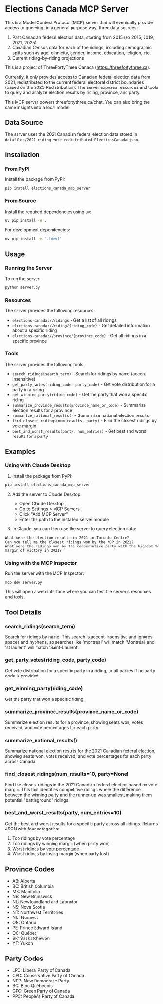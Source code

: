 # Elections Canada MCP Server

This is a Model Context Protocol (MCP) server that will eventually provide access to querying, in a general purpose way, three data sources:
1. Past Canadian federal election data, starting from 2015 (so 2015, 2019, 2021, 2025)
2. Canadian Census data for each of the ridings, including demographic splits such as age, ethnicity, gender, income, education, religion, etc.
3. Current riding-by-riding projections

This is a project of ThreeFortyThree Canada (https://threefortythree.ca).

Currently, it only provides access to Canadian federal election data from 2021, redistributed to the current federal electoral district boundaries (based on the 2023 Redistribution). The server exposes resources and tools to query and analyze election results by riding, province, and party.

This MCP server powers threefortythree.ca/chat. You can also bring the same insights into a local model.

## Data Source

The server uses the 2021 Canadian federal election data stored in `datafiles/2021_riding_vote_redistributed_ElectionsCanada.json`.

## Installation

### From PyPI

Install the package from PyPI:

```bash
pip install elections_canada_mcp_server
```

### From Source

Install the required dependencies using `uv`:

```bash
uv pip install -e .
```

For development dependencies:

```bash
uv pip install -e ".[dev]"
```

## Usage

### Running the Server

To run the server:

```bash
python server.py
```

### Resources

The server provides the following resources:

- `elections-canada://ridings` - Get a list of all ridings
- `elections-canada://riding/{riding_code}` - Get detailed information about a specific riding
- `elections-canada://province/{province_code}` - Get all ridings in a specific province

### Tools

The server provides the following tools:

- `search_ridings(search_term)` - Search for ridings by name (accent-insensitive)
- `get_party_votes(riding_code, party_code)` - Get vote distribution for a party in a riding
- `get_winning_party(riding_code)` - Get the party that won a specific riding
- `summarize_province_results(province_name_or_code)` - Summarize election results for a province
- `summarize_national_results()` - Summarize national election results
- `find_closest_ridings(num_results, party)` - Find the closest ridings by vote margin
- `best_and_worst_results(party, num_entries)` - Get best and worst results for a party

## Examples

### Using with Claude Desktop

1. Install the package from PyPI:
```bash
pip install elections_canada_mcp_server
```

2. Add the server to Claude Desktop:
   - Open Claude Desktop
   - Go to Settings > MCP Servers
   - Click "Add MCP Server"
   - Enter the path to the installed server module

3. In Claude, you can then use the server to query election data:
```
What were the election results in 2021 in Toronto Centre?
Can you tell me the closest ridings won by the NDP in 2021?
What were the ridings won by the conservative party with the highest % margin of victory in 2021?
```

### Using with the MCP Inspector

Run the server with the MCP Inspector:
```bash
mcp dev server.py
```

This will open a web interface where you can test the server's resources and tools.

## Tool Details

### search_ridings(search_term)
Search for ridings by name. This search is accent-insensitive and ignores spaces and hyphens, so searches like 'montreal' will match 'Montréal' and 'st laurent' will match 'Saint-Laurent'.

### get_party_votes(riding_code, party_code)
Get vote distribution for a specific party in a riding, or all parties if no party code is provided.

### get_winning_party(riding_code)
Get the party that won a specific riding.

### summarize_province_results(province_name_or_code)
Summarize election results for a province, showing seats won, votes received, and vote percentages for each party.

### summarize_national_results()
Summarize national election results for the 2021 Canadian federal election, showing seats won, votes received, and vote percentages for each party across Canada.

### find_closest_ridings(num_results=10, party=None)
Find the closest ridings in the 2021 Canadian federal election based on vote margin. This tool identifies competitive ridings where the difference between the winning party and the runner-up was smallest, making them potential "battleground" ridings.

### best_and_worst_results(party, num_entries=10)
Get the best and worst results for a specific party across all ridings. Returns JSON with four categories:
1. Top ridings by vote percentage
2. Top ridings by winning margin (when party won)
3. Worst ridings by vote percentage
4. Worst ridings by losing margin (when party lost)

## Province Codes

- AB: Alberta
- BC: British Columbia
- MB: Manitoba
- NB: New Brunswick
- NL: Newfoundland and Labrador
- NS: Nova Scotia
- NT: Northwest Territories
- NU: Nunavut
- ON: Ontario
- PE: Prince Edward Island
- QC: Québec
- SK: Saskatchewan
- YT: Yukon

## Party Codes

- LPC: Liberal Party of Canada
- CPC: Conservative Party of Canada
- NDP: New Democratic Party
- BQ: Bloc Québécois
- GPC: Green Party of Canada
- PPC: People's Party of Canada
